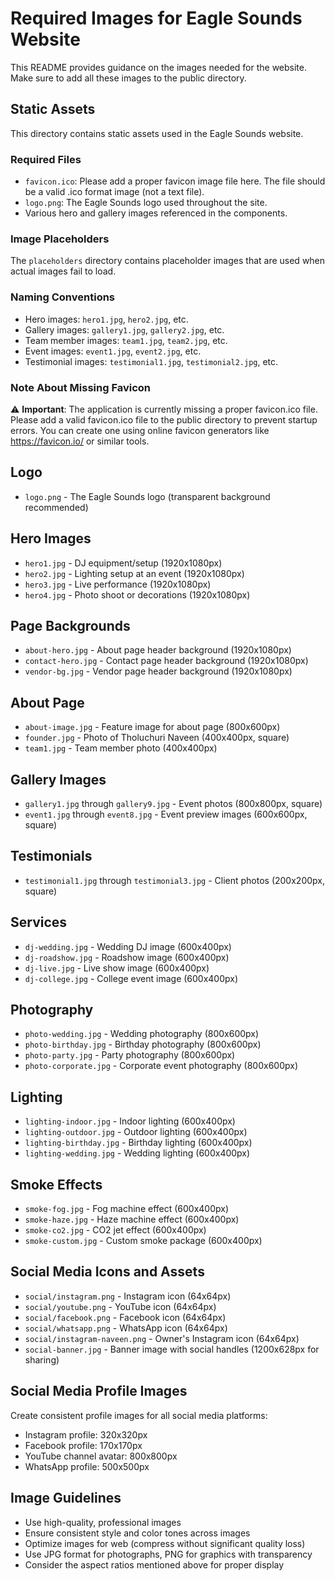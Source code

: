 # Required Images for Eagle Sounds Website

This README provides guidance on the images needed for the website. 
Make sure to add all these images to the public directory.

## Static Assets

This directory contains static assets used in the Eagle Sounds website.

### Required Files

- `favicon.ico`: Please add a proper favicon image file here. The file should be a valid .ico format image (not a text file).
- `logo.png`: The Eagle Sounds logo used throughout the site.
- Various hero and gallery images referenced in the components.

### Image Placeholders

The `placeholders` directory contains placeholder images that are used when actual images fail to load.

### Naming Conventions

- Hero images: `hero1.jpg`, `hero2.jpg`, etc.
- Gallery images: `gallery1.jpg`, `gallery2.jpg`, etc.
- Team member images: `team1.jpg`, `team2.jpg`, etc.
- Event images: `event1.jpg`, `event2.jpg`, etc.
- Testimonial images: `testimonial1.jpg`, `testimonial2.jpg`, etc.

### Note About Missing Favicon

⚠️ **Important**: The application is currently missing a proper favicon.ico file. Please add a valid favicon.ico file to the public directory to prevent startup errors. You can create one using online favicon generators like https://favicon.io/ or similar tools.

## Logo
- `logo.png` - The Eagle Sounds logo (transparent background recommended)

## Hero Images
- `hero1.jpg` - DJ equipment/setup (1920x1080px)
- `hero2.jpg` - Lighting setup at an event (1920x1080px)
- `hero3.jpg` - Live performance (1920x1080px)
- `hero4.jpg` - Photo shoot or decorations (1920x1080px)

## Page Backgrounds
- `about-hero.jpg` - About page header background (1920x1080px)
- `contact-hero.jpg` - Contact page header background (1920x1080px)
- `vendor-bg.jpg` - Vendor page header background (1920x1080px)

## About Page
- `about-image.jpg` - Feature image for about page (800x600px)
- `founder.jpg` - Photo of Tholuchuri Naveen (400x400px, square)
- `team1.jpg` - Team member photo (400x400px)

## Gallery Images
- `gallery1.jpg` through `gallery9.jpg` - Event photos (800x800px, square)
- `event1.jpg` through `event8.jpg` - Event preview images (600x600px, square)

## Testimonials
- `testimonial1.jpg` through `testimonial3.jpg` - Client photos (200x200px, square)

## Services
- `dj-wedding.jpg` - Wedding DJ image (600x400px)
- `dj-roadshow.jpg` - Roadshow image (600x400px)
- `dj-live.jpg` - Live show image (600x400px)
- `dj-college.jpg` - College event image (600x400px)

## Photography
- `photo-wedding.jpg` - Wedding photography (800x600px)
- `photo-birthday.jpg` - Birthday photography (800x600px)
- `photo-party.jpg` - Party photography (800x600px)
- `photo-corporate.jpg` - Corporate event photography (800x600px)

## Lighting
- `lighting-indoor.jpg` - Indoor lighting (600x400px)
- `lighting-outdoor.jpg` - Outdoor lighting (600x400px)
- `lighting-birthday.jpg` - Birthday lighting (600x400px)
- `lighting-wedding.jpg` - Wedding lighting (600x400px)

## Smoke Effects
- `smoke-fog.jpg` - Fog machine effect (600x400px)
- `smoke-haze.jpg` - Haze machine effect (600x400px)
- `smoke-co2.jpg` - CO2 jet effect (600x400px)
- `smoke-custom.jpg` - Custom smoke package (600x400px)

## Social Media Icons and Assets
- `social/instagram.png` - Instagram icon (64x64px)
- `social/youtube.png` - YouTube icon (64x64px)
- `social/facebook.png` - Facebook icon (64x64px)
- `social/whatsapp.png` - WhatsApp icon (64x64px)
- `social/instagram-naveen.png` - Owner's Instagram icon (64x64px)
- `social-banner.jpg` - Banner image with social handles (1200x628px for sharing)

## Social Media Profile Images
Create consistent profile images for all social media platforms:
- Instagram profile: 320x320px
- Facebook profile: 170x170px
- YouTube channel avatar: 800x800px
- WhatsApp profile: 500x500px

## Image Guidelines
- Use high-quality, professional images
- Ensure consistent style and color tones across images
- Optimize images for web (compress without significant quality loss)
- Use JPG format for photographs, PNG for graphics with transparency
- Consider the aspect ratios mentioned above for proper display